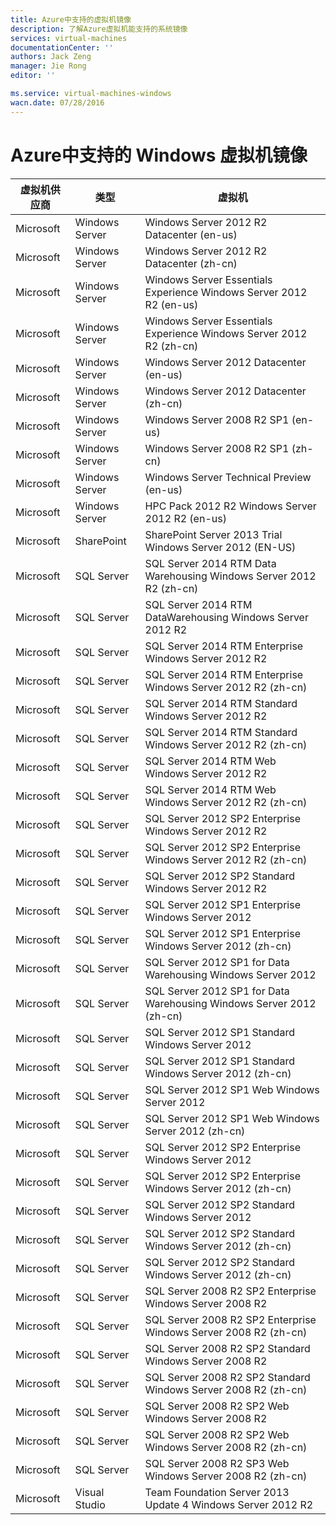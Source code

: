 ```yaml
---
title: Azure中支持的虚拟机镜像
description: 了解Azure虚拟机能支持的系统镜像
services: virtual-machines
documentationCenter: ''
authors: Jack Zeng
manager: Jie Rong
editor: ''

ms.service: virtual-machines-windows
wacn.date: 07/28/2016
---
```


# Azure中支持的 Windows 虚拟机镜像

|虚拟机供应商|类型			|虚拟机																	|
|-----------|---------------|-----------------------------------------------------------------------|
|Microsoft	|Windows Server	|Windows Server 2012 R2 Datacenter (en-us)								|
|Microsoft	|Windows Server	|Windows Server 2012 R2 Datacenter (zh-cn)								|
|Microsoft	|Windows Server	|Windows Server Essentials Experience Windows Server 2012 R2 (en-us)	|
|Microsoft	|Windows Server	|Windows Server Essentials Experience Windows Server 2012 R2 (zh-cn)	|
|Microsoft	|Windows Server	|Windows Server 2012 Datacenter (en-us)									|
|Microsoft	|Windows Server	|Windows Server 2012 Datacenter (zh-cn)									|
|Microsoft	|Windows Server	|Windows Server 2008 R2 SP1 (en-us)										|
|Microsoft	|Windows Server	|Windows Server 2008 R2 SP1 (zh-cn)										|
|Microsoft	|Windows Server	|Windows Server Technical Preview (en-us)								|
|Microsoft	|Windows Server	|HPC Pack 2012 R2 Windows Server 2012 R2 (en-us)						|
|Microsoft	|SharePoint		|SharePoint Server 2013 Trial Windows Server 2012 (EN-US)				|
|Microsoft	|SQL Server		|SQL Server 2014 RTM Data Warehousing Windows Server 2012 R2 (zh-cn)	|
|Microsoft	|SQL Server		|SQL Server 2014 RTM DataWarehousing Windows Server 2012 R2				|
|Microsoft	|SQL Server		|SQL Server 2014 RTM Enterprise Windows Server 2012 R2					|
|Microsoft	|SQL Server		|SQL Server 2014 RTM Enterprise Windows Server 2012 R2 (zh-cn)			|
|Microsoft	|SQL Server		|SQL Server 2014 RTM Standard Windows Server 2012 R2					|
|Microsoft	|SQL Server		|SQL Server 2014 RTM Standard Windows Server 2012 R2 (zh-cn)			|
|Microsoft	|SQL Server		|SQL Server 2014 RTM Web Windows Server 2012 R2							|
|Microsoft	|SQL Server		|SQL Server 2014 RTM Web Windows Server 2012 R2 (zh-cn)					|
|Microsoft	|SQL Server		|SQL Server 2012 SP2 Enterprise Windows Server 2012 R2					|
|Microsoft	|SQL Server		|SQL Server 2012 SP2 Enterprise Windows Server 2012 R2 (zh-cn)			|
|Microsoft	|SQL Server		|SQL Server 2012 SP2 Standard Windows Server 2012 R2					|
|Microsoft	|SQL Server		|SQL Server 2012 SP1 Enterprise Windows Server 2012						|
|Microsoft	|SQL Server		|SQL Server 2012 SP1 Enterprise Windows Server 2012 (zh-cn)				|
|Microsoft	|SQL Server		|SQL Server 2012 SP1 for Data Warehousing Windows Server 2012			|
|Microsoft	|SQL Server		|SQL Server 2012 SP1 for Data Warehousing Windows Server 2012 (zh-cn)	|
|Microsoft	|SQL Server		|SQL Server 2012 SP1 Standard Windows Server 2012						|
|Microsoft	|SQL Server		|SQL Server 2012 SP1 Standard Windows Server 2012 (zh-cn)				|
|Microsoft	|SQL Server		|SQL Server 2012 SP1 Web Windows Server 2012							|
|Microsoft	|SQL Server		|SQL Server 2012 SP1 Web Windows Server 2012 (zh-cn)					|
|Microsoft	|SQL Server		|SQL Server 2012 SP2 Enterprise Windows Server 2012						|
|Microsoft	|SQL Server		|SQL Server 2012 SP2 Enterprise Windows Server 2012 (zh-cn)				|
|Microsoft	|SQL Server		|SQL Server 2012 SP2 Standard Windows Server 2012						|
|Microsoft	|SQL Server		|SQL Server 2012 SP2 Standard Windows Server 2012 (zh-cn)				|
|Microsoft	|SQL Server		|SQL Server 2012 SP2 Standard Windows Server 2012 (zh-cn)				|
|Microsoft	|SQL Server		|SQL Server 2008 R2 SP2 Enterprise Windows Server 2008 R2				|
|Microsoft	|SQL Server		|SQL Server 2008 R2 SP2 Enterprise Windows Server 2008 R2 (zh-cn)		|
|Microsoft	|SQL Server		|SQL Server 2008 R2 SP2 Standard Windows Server 2008 R2					|
|Microsoft	|SQL Server		|SQL Server 2008 R2 SP2 Standard Windows Server 2008 R2 (zh-cn)			|
|Microsoft	|SQL Server		|SQL Server 2008 R2 SP2 Web Windows Server 2008 R2						|
|Microsoft	|SQL Server		|SQL Server 2008 R2 SP2 Web Windows Server 2008 R2 (zh-cn)				|
|Microsoft	|SQL Server		|SQL Server 2008 R2 SP3 Web Windows Server 2008 R2 (zh-cn)				|
|Microsoft	|Visual Studio	|Team Foundation Server 2013 Update 4 Windows Server 2012 R2			|